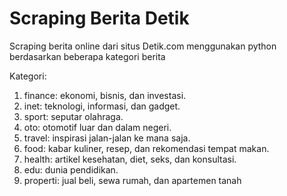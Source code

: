 # Scraping Berita Detik
Scraping berita online dari situs Detik.com menggunakan python berdasarkan beberapa kategori berita

Kategori:
1. finance: ekonomi, bisnis, dan investasi.
2. inet: teknologi, informasi, dan gadget.
3. sport: seputar olahraga.
4. oto: otomotif luar dan dalam negeri.
5. travel: inspirasi jalan-jalan ke mana saja.
6. food: kabar kuliner, resep, dan rekomendasi tempat makan.
7. health: artikel kesehatan, diet, seks, dan konsultasi.
8. edu: dunia pendidikan.
9. properti: jual beli, sewa rumah, dan apartemen tanah
